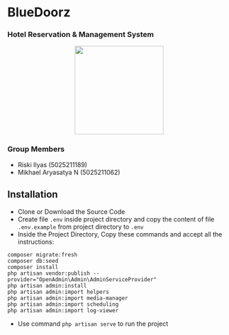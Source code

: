 # BlueDoorz
### Hotel Reservation & Management System
<p align="center">
<img src="https://github.com/riskiilyas/BlueDoorz/assets/71499142/ab4ec38f-ee48-4b9d-90be-9b4d0323a708" width="200px"/>
</p>

### Group Members
- Riski Ilyas (5025211189)
- Mikhael Aryasatya N (5025211062)

## Installation
- Clone or Download the Source Code
- Create file ```.env``` inside project directory and copy the content of file ```.env.example``` from project directory to ```.env```
- Inside the Project Directory, Copy these commands and accept all the instructions:
```
composer migrate:fresh
composer db:seed
composer install
php artisan vendor:publish --provider="OpenAdmin\Admin\AdminServiceProvider"
php artisan admin:install
php artisan admin:import helpers
php artisan admin:import media-manager
php artisan admin:import scheduling
php artisan admin:import log-viewer
```
- Use command ```php artisan serve``` to run the project
